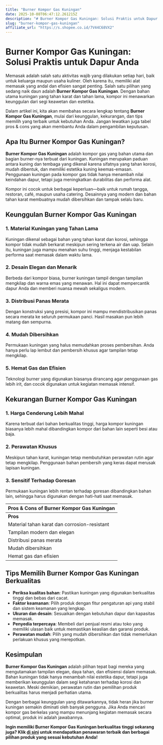 ```yaml
---
title: "Burner Kompor Gas Kuningan"
date: 2025-10-08T06:47:12.261215Z
description: "# Burner Kompor Gas Kuningan: Solusi Praktis untuk Dapur Anda..."
slug: "burner-kompor-gas-kuningan"
affiliate_url: "https://s.shopee.co.id/7V44C68VX2"
---
```

# Burner Kompor Gas Kuningan: Solusi Praktis untuk Dapur Anda

Memasak adalah salah satu aktivitas wajib yang dilakukan setiap hari, baik untuk keluarga maupun usaha kuliner. Oleh karena itu, memiliki alat memasak yang andal dan efisien sangat penting. Salah satu pilihan yang sedang naik daun adalah **Burner Kompor Gas Kuningan**. Dengan bahan utama kuningan yang tahan karat dan tahan lama, kompor ini menawarkan keunggulan dari segi keawetan dan estetika.

Dalam artikel ini, kita akan membahas secara lengkap tentang **Burner Kompor Gas Kuningan**, mulai dari keunggulan, kekurangan, dan tips memilih yang terbaik untuk kebutuhan Anda. Jangan lewatkan juga tabel pros & cons yang akan membantu Anda dalam pengambilan keputusan.

## Apa Itu Burner Kompor Gas Kuningan?

**Burner Kompor Gas Kuningan** adalah kompor gas yang bahan utama dan bagian burner-nya terbuat dari kuningan. Kuningan merupakan paduan antara kuning dan tembaga yang dikenal karena sifatnya yang tahan korosi, mudah dibentuk, dan memiliki estetika kuning keemas-emasan. Penggunaan kuningan pada kompor gas tidak hanya menambah nilai keindahan dapur, tetapi juga meningkatkan durabilitas dan performa alat.

Kompor ini cocok untuk berbagai keperluan—baik untuk rumah tangga, restoran, café, maupun usaha catering. Desainnya yang modern dan bahan tahan karat membuatnya mudah dibersihkan dan tampak selalu baru.

## Keunggulan Burner Kompor Gas Kuningan

### 1. Material Kuningan yang Tahan Lama
Kuningan dikenal sebagai bahan yang tahan karat dan korosi, sehingga kompor tidak mudah berkarat meskipun sering terkena air dan uap. Selain itu, kuningan juga mampu menahan suhu tinggi, menjaga kestabilan performa saat memasak dalam waktu lama.

### 2. Desain Elegan dan Menarik
Berbeda dari kompor biasa, burner kuningan tampil dengan tampilan mengkilap dan warna emas yang menawan. Hal ini dapat mempercantik dapur Anda dan memberi nuansa mewah sekaligus modern.

### 3. Distribusi Panas Merata
Dengan konstruksi yang presisi, kompor ini mampu mendistribusikan panas secara merata ke seluruh permukaan panci. Hasil masakan pun lebih matang dan sempurna.

### 4. Mudah Dibersihkan
Permukaan kuningan yang halus memudahkan proses pembersihan. Anda hanya perlu lap lembut dan pembersih khusus agar tampilan tetap mengkilap.

### 5. Hemat Gas dan Efisien
Teknologi burner yang digunakan biasanya dirancang agar penggunaan gas lebih irit, dan cocok digunakan untuk kegiatan memasak intensif.

## Kekurangan Burner Kompor Gas Kuningan

### 1. Harga Cenderung Lebih Mahal
Karena terbuat dari bahan berkualitas tinggi, harga kompor kuningan biasanya lebih mahal dibandingkan kompor dari bahan lain seperti besi atau baja.

### 2. Perawatan Khusus
Meskipun tahan karat, kuningan tetap membutuhkan perawatan rutin agar tetap mengkilap. Penggunaan bahan pembersih yang keras dapat merusak lapisan kuningan.

### 3. Sensitif Terhadap Goresan
Permukaan kuningan lebih rentan terhadap goresan dibandingkan bahan lain, sehingga harus digunakan dengan hati-hati saat memasak.

| Pros & Cons of Burner Kompor Gas Kuningan |
|-------------------------------------------|
| **Pros**                                | **Cons**                                    |
| Material tahan karat dan corrosion-resistant | Harga lebih mahal                        |
| Tampilan modern dan elegan             | Perlu perawatan rutin untuk menjaga kilap  |
| Distribusi panas merata                | Rentan terhadap goresan                     |
| Mudah dibersihkan                     | Perlu perhatian ekstra saat membersihkan  |
| Hemat gas dan efisien                  |                                             |

## Tips Memilih Burner Kompor Gas Kuningan Berkualitas

- **Periksa kualitas bahan**: Pastikan kuningan yang digunakan berkualitas tinggi dan bebas dari cacat.
- **Faktor keamanan**: Pilih produk dengan fitur pengaturan api yang stabil dan sistem keamanan yang lengkap.
- **Ukuran dan desain**: Sesuaikan dengan kebutuhan dapur dan kapasitas memasak.
- **Penyedia terpercaya**: Membeli dari penjual resmi atau toko yang memiliki ulasan baik untuk memastikan keaslian dan garansi produk.
- **Perawatan mudah**: Pilih yang mudah dibersihkan dan tidak memerlukan perlakuan khusus yang merepotkan.

## Kesimpulan

**Burner Kompor Gas Kuningan** adalah pilihan tepat bagi mereka yang mengutamakan tampilan elegan, daya tahan, dan efisiensi dalam memasak. Bahan kuningan tidak hanya menambah nilai estetika dapur, tetapi juga memberikan keunggulan dalam segi ketahanan terhadap korosi dan keawetan. Meski demikian, perawatan rutin dan pemilihan produk berkualitas harus menjadi perhatian utama.

Dengan berbagai keunggulan yang ditawarkannya, tidak heran jika burner kuningan semakin diminati oleh banyak pengguna. Jika Anda mencari kompor gas berkelas yang mampu menunjang kegiatan memasak secara optimal, produk ini adalah jawabannya.

**Ingin memiliki Burner Kompor Gas Kuningan berkualitas tinggi sekarang juga? Klik [di sini](https://s.shopee.co.id/7V44C68VX2) untuk mendapatkan penawaran terbaik dan berbagai pilihan produk yang sesuai kebutuhan Anda!**